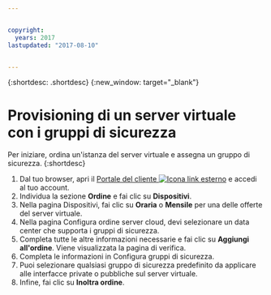 ```yaml
---


copyright:
  years: 2017
lastupdated: "2017-08-10"


---
```


{:shortdesc: .shortdesc}
{:new_window: target="_blank"}


# Provisioning di un server virtuale con i gruppi di sicurezza

Per iniziare, ordina un'istanza del server
virtuale e assegna un gruppo di sicurezza.
{:shortdesc}
 
1. Dal tuo browser, apri il [Portale del cliente ![Icona link esterno](../../icons/launch-glyph.svg "Icona link esterno")](https://control.softlayer.com/) e accedi al tuo account.
2. Individua la sezione **Ordine** e fai clic su **Dispositivi**.
3. Nella pagina Dispositivi, fai clic su **Oraria** o **Mensile** per una delle offerte del server virtuale.
4. Nella pagina Configura ordine server cloud, devi selezionare un data center che supporta i gruppi di sicurezza.
5. Completa tutte le altre informazioni necessarie e fai clic su **Aggiungi all'ordine**. Viene visualizzata la pagina di verifica.
6. Completa le informazioni in Configura gruppi di sicurezza.
7. Puoi selezionare qualsiasi gruppo di sicurezza predefinito da applicare alle interfacce private o pubbliche sul server virtuale.
8. Infine, fai clic su **Inoltra ordine**.


